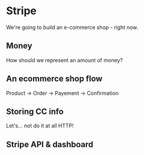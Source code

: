 # Stripe

We're going to build an e-commerce shop - right now.

## Money

How should we represent an amount of money?

## An ecommerce shop flow

Product -> Order -> Payement -> Confirmation

## Storing CC info

Let's... not do it at all
HTTP!

## Stripe API & dashboard
